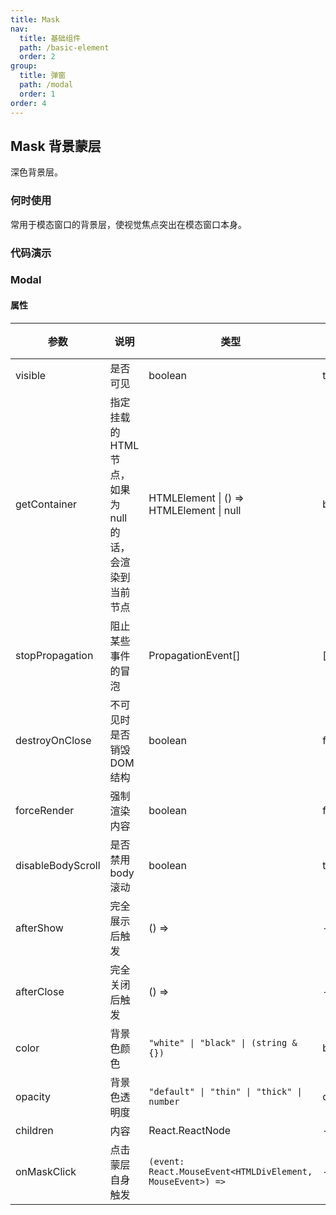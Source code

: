 ```yaml
---
title: Mask
nav:
  title: 基础组件
  path: /basic-element
  order: 2
group:
  title: 弹窗
  path: /modal
  order: 1
order: 4
---
```


## Mask 背景蒙层

深色背景层。

### 何时使用

常用于模态窗口的背景层，使视觉焦点突出在模态窗口本身。

### 代码演示

<code src="./Demo/Demo1.tsx" ></code>

### Modal

#### 属性

| 参数              | 说明                                                     | 类型                                                       | 默认值    | 版本 |
| ----------------- | -------------------------------------------------------- | ---------------------------------------------------------- | --------- | ---- |
| visible           | 是否可见                                                 | boolean                                                    | true      |      |
| getContainer      | 指定挂载的 HTML 节点，如果为 null 的话，会渲染到当前节点 | HTMLElement \| () => HTMLElement \| null                   | body      |      |
| stopPropagation   | 阻止某些事件的冒泡                                       | PropagationEvent[]                                         | ['click'] |      |
| destroyOnClose    | 不可见时是否销毁 DOM 结构                                | boolean                                                    | false     |      |
| forceRender       | 强制渲染内容                                             | boolean                                                    | false     |      |
| disableBodyScroll | 是否禁用 body 滚动                                       | boolean                                                    | true      |      |
| afterShow         | 完全展示后触发                                           | () =>                                                      | -         |      |
| afterClose        | 完全关闭后触发                                           | () =>                                                      | -         |      |
| color             | 背景色颜色                                               | `"white" \| "black" \| (string & {})`                      | black     |      |
| opacity           | 背景色透明度                                             | `"default" \| "thin" \| "thick" \| number`                 | default   |      |
| children          | 内容                                                     | React.ReactNode                                            | -         |      |
| onMaskClick       | 点击蒙层自身触发                                         | `(event: React.MouseEvent<HTMLDivElement, MouseEvent>) =>` | -         |      |
